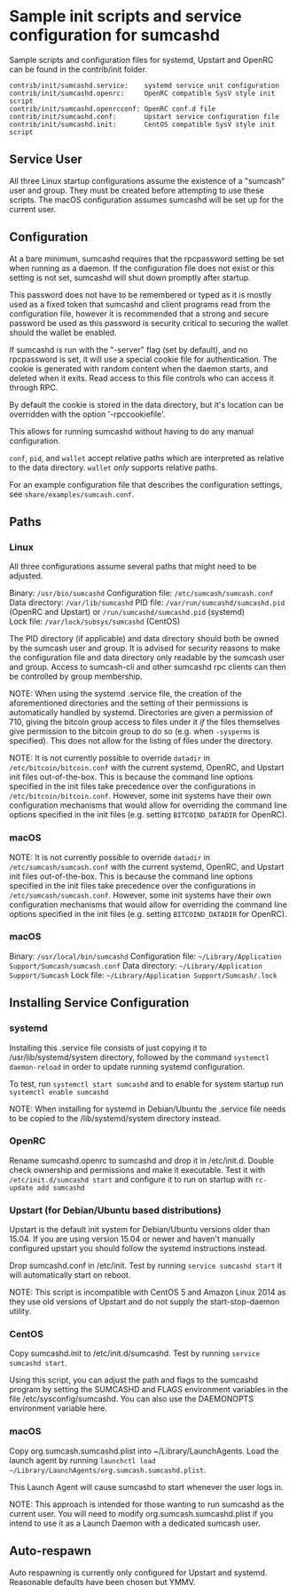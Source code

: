 Sample init scripts and service configuration for sumcashd
==========================================================

Sample scripts and configuration files for systemd, Upstart and OpenRC
can be found in the contrib/init folder.

    contrib/init/sumcashd.service:    systemd service unit configuration
    contrib/init/sumcashd.openrc:     OpenRC compatible SysV style init script
    contrib/init/sumcashd.openrcconf: OpenRC conf.d file
    contrib/init/sumcashd.conf:       Upstart service configuration file
    contrib/init/sumcashd.init:       CentOS compatible SysV style init script

Service User
---------------------------------

All three Linux startup configurations assume the existence of a "sumcash" user
and group.  They must be created before attempting to use these scripts.
The macOS configuration assumes sumcashd will be set up for the current user.

Configuration
---------------------------------

At a bare minimum, sumcashd requires that the rpcpassword setting be set
when running as a daemon.  If the configuration file does not exist or this
setting is not set, sumcashd will shut down promptly after startup.

This password does not have to be remembered or typed as it is mostly used
as a fixed token that sumcashd and client programs read from the configuration
file, however it is recommended that a strong and secure password be used
as this password is security critical to securing the wallet should the
wallet be enabled.

If sumcashd is run with the "-server" flag (set by default), and no rpcpassword is set,
it will use a special cookie file for authentication. The cookie is generated with random
content when the daemon starts, and deleted when it exits. Read access to this file
controls who can access it through RPC.

By default the cookie is stored in the data directory, but it's location can be overridden
with the option '-rpccookiefile'.

This allows for running sumcashd without having to do any manual configuration.

`conf`, `pid`, and `wallet` accept relative paths which are interpreted as
relative to the data directory. `wallet` *only* supports relative paths.

For an example configuration file that describes the configuration settings,
see `share/examples/sumcash.conf`.

Paths
---------------------------------

### Linux

All three configurations assume several paths that might need to be adjusted.

Binary:              `/usr/bin/sumcashd`
Configuration file:  `/etc/sumcash/sumcash.conf`
Data directory:      `/var/lib/sumcashd`
PID file:            `/var/run/sumcashd/sumcashd.pid` (OpenRC and Upstart) or `/run/sumcashd/sumcashd.pid` (systemd)  
Lock file:           `/var/lock/subsys/sumcashd` (CentOS)

The PID directory (if applicable) and data directory should both be owned by the
sumcash user and group. It is advised for security reasons to make the
configuration file and data directory only readable by the sumcash user and
group. Access to sumcash-cli and other sumcashd rpc clients can then be
controlled by group membership.

NOTE: When using the systemd .service file, the creation of the aforementioned
directories and the setting of their permissions is automatically handled by
systemd. Directories are given a permission of 710, giving the bitcoin group
access to files under it _if_ the files themselves give permission to the
bitcoin group to do so (e.g. when `-sysperms` is specified). This does not allow
for the listing of files under the directory.

NOTE: It is not currently possible to override `datadir` in
`/etc/bitcoin/bitcoin.conf` with the current systemd, OpenRC, and Upstart init
files out-of-the-box. This is because the command line options specified in the
init files take precedence over the configurations in
`/etc/bitcoin/bitcoin.conf`. However, some init systems have their own
configuration mechanisms that would allow for overriding the command line
options specified in the init files (e.g. setting `BITCOIND_DATADIR` for
OpenRC).

### macOS

NOTE: It is not currently possible to override `datadir` in
`/etc/sumcash/sumcash.conf` with the current systemd, OpenRC, and Upstart init
files out-of-the-box. This is because the command line options specified in the
init files take precedence over the configurations in
`/etc/sumcash/sumcash.conf`. However, some init systems have their own
configuration mechanisms that would allow for overriding the command line
options specified in the init files (e.g. setting `BITCOIND_DATADIR` for
OpenRC).

### macOS

Binary:              `/usr/local/bin/sumcashd`
Configuration file:  `~/Library/Application Support/Sumcash/sumcash.conf`
Data directory:      `~/Library/Application Support/Sumcash`
Lock file:           `~/Library/Application Support/Sumcash/.lock`

Installing Service Configuration
-----------------------------------

### systemd

Installing this .service file consists of just copying it to
/usr/lib/systemd/system directory, followed by the command
`systemctl daemon-reload` in order to update running systemd configuration.

To test, run `systemctl start sumcashd` and to enable for system startup run
`systemctl enable sumcashd`

NOTE: When installing for systemd in Debian/Ubuntu the .service file needs to be copied to the /lib/systemd/system directory instead.

### OpenRC

Rename sumcashd.openrc to sumcashd and drop it in /etc/init.d.  Double
check ownership and permissions and make it executable.  Test it with
`/etc/init.d/sumcashd start` and configure it to run on startup with
`rc-update add sumcashd`

### Upstart (for Debian/Ubuntu based distributions)

Upstart is the default init system for Debian/Ubuntu versions older than 15.04. If you are using version 15.04 or newer and haven't manually configured upstart you should follow the systemd instructions instead.

Drop sumcashd.conf in /etc/init.  Test by running `service sumcashd start`
it will automatically start on reboot.

NOTE: This script is incompatible with CentOS 5 and Amazon Linux 2014 as they
use old versions of Upstart and do not supply the start-stop-daemon utility.

### CentOS

Copy sumcashd.init to /etc/init.d/sumcashd. Test by running `service sumcashd start`.

Using this script, you can adjust the path and flags to the sumcashd program by
setting the SUMCASHD and FLAGS environment variables in the file
/etc/sysconfig/sumcashd. You can also use the DAEMONOPTS environment variable here.

### macOS

Copy org.sumcash.sumcashd.plist into ~/Library/LaunchAgents. Load the launch agent by
running `launchctl load ~/Library/LaunchAgents/org.sumcash.sumcashd.plist`.

This Launch Agent will cause sumcashd to start whenever the user logs in.

NOTE: This approach is intended for those wanting to run sumcashd as the current user.
You will need to modify org.sumcash.sumcashd.plist if you intend to use it as a
Launch Daemon with a dedicated sumcash user.

Auto-respawn
-----------------------------------

Auto respawning is currently only configured for Upstart and systemd.
Reasonable defaults have been chosen but YMMV.
